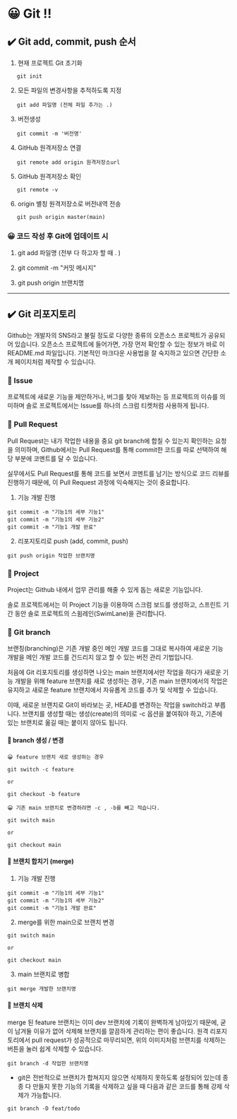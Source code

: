 # 😀 Git !!

## ✔️ Git add, commit, push 순서

1. 현재 프로젝트 Git 초기화
```
   git init 
``` 

2. 모든 파일의 변경사항을 추적하도록 지정
```
   git add 파일명 (전체 파일 추가는 .) 
``` 

3. 버전생성
```
   git commit -m '버전명' 
``` 

4.  GitHub 원격저장소 연결
```
   git remote add origin 원격저장소url 
``` 

5.  GitHub 원격저장소 확인
```
   git remote -v 
``` 

6.  origin 별칭 원격저장소로 버전내역 전송
```
   git push origin master(main)
``` 

### 😀 코드 작성 후 Git에 업데이트 시

1. git add 파일명 (전부 다 하고자 할 때 . )

2. git commit -m "커밋 메시지"

3. git push origin 브랜치명

---


## ✔️ Git 리포지토리

Github는 개발자의 SNS라고 불릴 정도로 다양한 종류의 오픈소스 프로젝트가 공유되어 있습니다. 오픈소스 프로젝트에 들어가면, 가장 먼저 확인할 수 있는 정보가 바로 이 README.md 파일입니다. 기본적인 마크다운 사용법을 잘 숙지하고 있으면 간단한 소개 페이지처럼 제작할 수 있습니다.

### 📝 Issue

프로젝트에 새로운 기능을 제안하거나, 버그를 찾아 제보하는 등 프로젝트의 이슈를 의미하며 솔로 프로젝트에서는 Issue를 하나의 스크럼 티켓처럼 사용하게 됩니다.

### 📝 Pull Request

Pull Request는 내가 작업한 내용을 중요 git branch에 합칠 수 있는지 확인하는 요청을 의미하며, Github에서는 Pull Request를 통해 commit한 코드를 따로 선택하여 해당 부분에 코멘트를 달 수 있습니다. 

실무에서도 Pull Request를 통해 코드를 보면서 코멘트를 남기는 방식으로 코드 리뷰를 진행하기 때문에, 이 Pull Request 과정에 익숙해지는 것이 중요합니다.

1. 기능 개발 진행

```
git commit -m "기능1의 세부 기능1"
git commit -m "기능1의 세부 기능2"
git commit -m "기능1 개발 완료"
```

2. 리포지토리로 push (add, commit, push)

```
git push origin 작업한 브랜치명
```

### 📝 Project

Project는 Github 내에서 업무 관리를 해줄 수 있게 돕는 새로운 기능입니다.

솔로 프로젝트에서는 이 Project 기능을 이용하여 스크럼 보드를 생성하고, 스프린트 기간 동안 솔로 프로젝트의 스윔레인(SwimLane)을 관리합니다.


### 📝 Git branch

브랜칭(branching)은 기존 개발 중인 메인 개발 코드를 그대로 복사하여 새로운 기능 개발을 메인 개발 코드를 건드리지 않고 할 수 있는 버전 관리 기법입니다.

처음에 Git 리포지토리를 생성하면 나오는 main 브랜치에서만 작업을 하다가 새로운 기능 개발을 위해 feature 브랜치를 새로 생성하는 경우, 기존 main 브랜치에서의 작업은 유지하고 새로운 feature 브랜치에서 자유롭게 코드를 추가 및 삭제할 수 있습니다.

이때, 새로운 브랜치로 Git이 바라보는 곳, HEAD를 변경하는 작업을 switch라고 부릅니다.
브랜치를 생성할 때는 생성(create)의 의미로 -c 옵션을 붙여줘야 하고, 기존에 있는 브랜치로 옮길 때는 붙이지 않아도 됩니다.

#### 🤔 branch 생성 / 변경

```
😀 feature 브랜치 새로 생성하는 경우

git switch -c feature

or

git checkout -b feature
```

```
😀 기존 main 브랜치로 변경하려면 -c , -b를 빼고 적습니다.

git switch main

or

git checkout main
```

#### 🤔 브랜치 합치기 (merge)

1. 기능 개발 진행

```
git commit -m "기능1의 세부 기능1"
git commit -m "기능1의 세부 기능2"
git commit -m "기능1 개발 완료"
```

2. merge를 위한 main으로 브랜치 변경

```
git switch main

or

git checkout main
```

3. main 브랜치로 병합

```
git merge 개발한 브랜치명
```

#### 👀 브랜치 삭제

merge 된 feature 브랜치는 이미 dev 브랜치에 기록이 완벽하게 남아있기 때문에, 굳이 남겨둘 이유가 없어 삭제해 브랜치를 깔끔하게 관리하는 편이 좋습니다. 원격 리포지토리에서 pull request가 성공적으로 마무리되면, 위의 이미지처럼 브랜치를 삭제하는 버튼을 눌러 쉽게 삭제할 수 있습니다.

```
git branch -d 작업한 브랜치명
```

- git은 전반적으로 브랜치가 합쳐지지 않으면 삭제하지 못하도록 설정되어 있는데 종종 다 만들지 못한 기능의 기록을 삭제하고 싶을 때 다음과 같은 코드를 통해 강제 삭제가 가능합니다.

```
git branch -D feat/todo
```